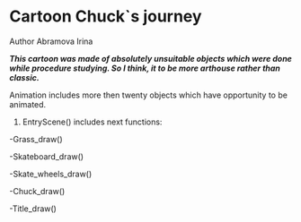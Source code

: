 # Cartoon Chuck`s journey
Author Abramova Irina

***This cartoon was made of absolutely unsuitable objects which were done while procedure studying.
So I think, it to be more arthouse rather than classic.***


Animation includes more then twenty objects which have opportunity to be animated.

1. EntryScene() includes next functions:

-Grass_draw()

-Skateboard_draw()

-Skate_wheels_draw()

-Chuck_draw()

-Title_draw()
